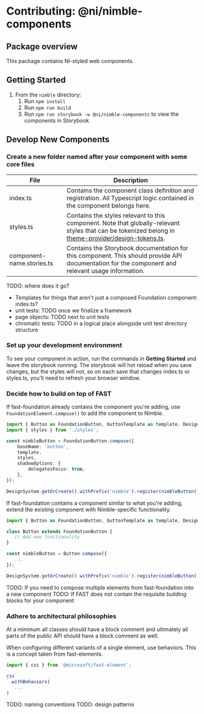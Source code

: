 # Contributing: @ni/nimble-components

## Package overview

This package contains NI-styled web components.

## Getting Started

1. From the `nimble` directory:
   1. Run `npm install`
   1. Run `npm run build`
   1. Run `npm run storybook -w @ni/nimble-components` to view the components in Storybook

## Develop New Components

### Create a new folder named after your component with some core files

| File                      | Description |
| ------------------------- | ----------- |
| index.ts                  | Contains the component class definition and registration. All Typescript logic contained in the component belongs here. |
| styles.ts                 | Contains the styles relevant to this component. Note that globally-relevant styles that can be tokenized belong in [theme-provider/design-tokens.ts](src/theme-provider/design-tokens.ts). |
| component-name.stories.ts | Contains the Storybook documentation for this component. This should provide API documentation for the component and relevant usage information. |

TODO: where does it go?
- Templates for things that aren't just a composed Foundation component: index.ts?
- unit tests: TODO once we finalize a framework
- page objects: TODO next to unit tests
- chromatic tests: TODO in a logical place alongside unit test directory structure

### Set up your development environment

To see your component in action, run the commands in **Getting Started** and leave the storybook running. The storybook will hot reload when you save changes, but the styles will not, so on each save that changes index.ts or styles.ts, you'll need to refresh your browser window.

### Decide how to build on top of FAST

If fast-foundation already contains the component you're adding, use `FoundationElement.compose()` to add the component to Nimble.

```ts
import { Button as FoundationButton, buttonTemplate as template, DesignSystem } from '@microsoft/fast-foundation';
import { styles } from './styles';

const nimbleButton = FoundationButton.compose({
    baseName: 'button',
    template,
    styles,
    shadowOptions: {
        delegatesFocus: true,
    },
});

DesignSystem.getOrCreate().withPrefix('nimble').register(nimbleButton());
```

If fast-foundation contains a component similar to what you're adding, extend the existing component with Nimble-specific functionality.

```ts
import { Button as FoundationButton, buttonTemplate as template, DesignSystem } from '@microsoft/fast-foundation';

class Button extends FoundationButton {
   // Add new functionality
}

const nimbleButton = Button.compose({
   ...
});

DesignSystem.getOrCreate().withPrefix('nimble').register(nimbleButton());
```

TODO: If you need to compose multiple elements from fast-foundation into a new component
TODO: If FAST does not contain the requisite building blocks for your component

### Adhere to architectural philosophies

At a minimum all classes should have a block comment and ultimately all parts of the public API should have a block comment as well.

When configuring different variants of a single element, use behaviors. This is a concept taken from fast-elements.
```ts
import { css } from '@microsoft/fast-element';

css`
`.withBehaviors(
   ...
)
```

TODO: naming conventions
TODO: design patterns
